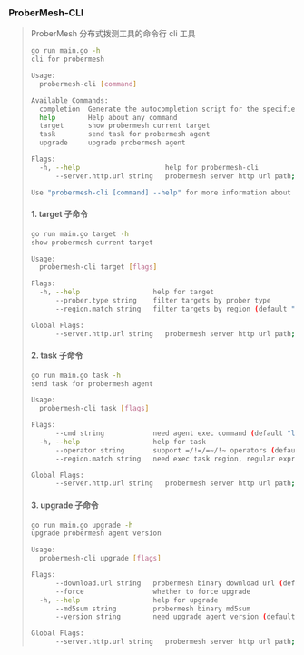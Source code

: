 ### ProberMesh-CLI 

> ProberMesh 分布式拨测工具的命令行 cli 工具
>
> ```sh
> go run main.go -h
> cli for probermesh
> 
> Usage:
>   probermesh-cli [command]
> 
> Available Commands:
>   completion  Generate the autocompletion script for the specified shell
>   help        Help about any command
>   target      show probermesh current target
>   task        send task for probermesh agent
>   upgrade     upgrade probermesh agent
> 
> Flags:
>   -h, --help                     help for probermesh-cli
>       --server.http.url string   probermesh server http url path; exclude http:// or https:// prefix (default "0.0.0.0:6001")
> 
> Use "probermesh-cli [command] --help" for more information about a command.
> ```
>
> #### 1. target 子命令
>
> ```sh
> go run main.go target -h
> show probermesh current target
> 
> Usage:
>   probermesh-cli target [flags]
> 
> Flags:
>   -h, --help                  help for target
>       --prober.type string    filter targets by prober type
>       --region.match string   filter targets by region (default ".+")
> 
> Global Flags:
>       --server.http.url string   probermesh server http url path; exclude http:// or https:// prefix (default "0.0.0.0:6001")
> ```
>
> #### 2. task 子命令
>
> ```sh
> go run main.go task -h
> send task for probermesh agent
> 
> Usage:
>   probermesh-cli task [flags]
> 
> Flags:
>       --cmd string            need agent exec command (default "ls -lh /tmp")
>   -h, --help                  help for task
>       --operator string       support =/!=/=~/!~ operators (default "=~")
>       --region.match string   need exec task region, regular expression support (default ".*")
> 
> Global Flags:
>       --server.http.url string   probermesh server http url path; exclude http:// or https:// prefix (default "0.0.0.0:6001")
> ```
>
> #### 3. upgrade 子命令
>
> ```sh
> go run main.go upgrade -h
> upgrade probermesh agent version
> 
> Usage:
>   probermesh-cli upgrade [flags]
> 
> Flags:
>       --download.url string   probermesh binary download url (default "https://github.com/resurgence72/ProberMesh/releases/download/v0.0.1/probermesh")
>       --force                 whether to force upgrade
>   -h, --help                  help for upgrade
>       --md5sum string         probermesh binary md5sum
>       --version string        need upgrade agent version (default "0.0.1")
> 
> Global Flags:
>       --server.http.url string   probermesh server http url path; exclude http:// or https:// prefix (default "0.0.0.0:6001")
> ```